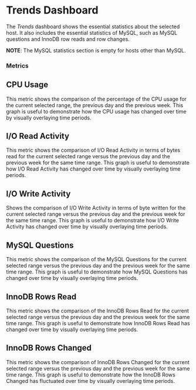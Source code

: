 # Trends Dashboard

The *Trends* dashboard shows the essential statistics about the selected host. It also includes the essential statistics of MySQL, such as MySQL questions and InnoDB row reads and row changes.

**NOTE**: The MySQL statistics section is empty for hosts other than MySQL.

### Metrics

## CPU Usage

This metric shows the comparison of the percentage of the CPU usage for the current selected range, the previous day and the previous week. This graph is useful to demonstrate how the CPU usage has changed over time by visually overlaying time periods.

## I/O Read Activity

This metric shows the comparison of I/O Read Activity in terms of bytes read for the current selected range versus the previous day and the previous week for the same time range. This graph is useful to demonstrate how I/O Read Activity has changed over time by visually overlaying time periods.

## I/O Write Activity

Shows the comparison of I/O Write Activity in terms of byte written for the current selected range versus the previous day and the previous week for the same time range. This graph is useful to demonstrate how I/O Write Activity has changed over time by visually overlaying time periods.

## MySQL Questions

This metric shows the comparison of the MySQL Questions for the current selected range versus the previous day and the previous week for the same time range. This graph is useful to demonstrate how MySQL Questions has changed over time by visually overlaying time periods.

## InnoDB Rows Read

This metric shows the comparison of the InnoDB Rows Read for the current selected range versus the previous day and the previous week for the same time range. This graph is useful to demonstrate how InnoDB Rows Read has changed over time by visually overlaying time periods.

## InnoDB Rows Changed

This metric shows the comparison of InnoDB Rows Changed for the current selected range versus the previous day and the previous week for the same time range. This graph is useful to demonstrate how the InnoDB Rows Changed has fluctuated over time by visually overlaying time periods.
